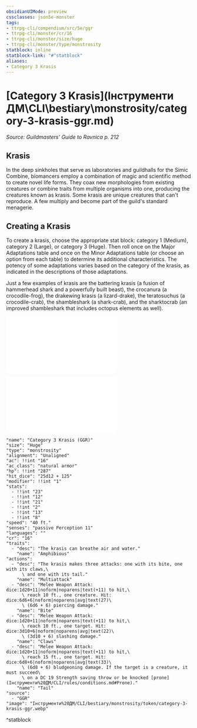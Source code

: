 ```yaml
---
obsidianUIMode: preview
cssclasses: json5e-monster
tags:
- ttrpg-cli/compendium/src/5e/ggr
- ttrpg-cli/monster/cr/16
- ttrpg-cli/monster/size/huge
- ttrpg-cli/monster/type/monstrosity
statblock: inline
statblock-link: "#^statblock"
aliases:
- Category 3 Krasis
---
```

# [Category 3 Krasis](Інструменти ДМ\CLI\bestiary\monstrosity/category-3-krasis-ggr.md)
*Source: Guildmasters' Guide to Ravnica p. 212*  

## Krasis

In the deep sinkholes that serve as laboratories and guildhalls for the Simic Combine, biomancers employ a combination of magic and scientific method to create novel life forms. They coax new morphologies from existing creatures or combine traits from multiple organisms into one, producing the creatures known as krasis. Some krasis are unique creatures that can't reproduce. A few multiply and become part of the guild's standard menagerie.

## Creating a Krasis

To create a krasis, choose the appropriate stat block: category 1 (Medium), category 2 (Large), or category 3 (Huge). Then roll once on the Major Adaptations table and once on the Minor Adaptations table (or choose an option from each table) to determine its additional characteristics. The potency of some adaptations varies based on the category of the krasis, as indicated in the descriptions of those adaptations.

Just a few examples of krasis are the battering krasis (a fusion of hammerhead shark and a powerfully built beast), the crocanura (a crocodile-frog), the drakewing krasis (a lizard-drake), the teratosuchus (a crocodile-crab), the shambleshark (a shark-crab), and the sharktocrab (an improved shambleshark that includes octopus elements as well).

![Major Adaptations](Інструменти%20ДМ/CLI/tables/major-adaptations-ggr.md)

![Minor Adaptations](Інструменти%20ДМ/CLI/tables/minor-adaptations-ggr.md)

```statblock
"name": "Category 3 Krasis (GGR)"
"size": "Huge"
"type": "monstrosity"
"alignment": "Unaligned"
"ac": !!int "16"
"ac_class": "natural armor"
"hp": !!int "287"
"hit_dice": "25d12 + 125"
"modifier": !!int "1"
"stats":
  - !!int "23"
  - !!int "12"
  - !!int "21"
  - !!int "2"
  - !!int "13"
  - !!int "8"
"speed": "40 ft."
"senses": "passive Perception 11"
"languages": ""
"cr": "16"
"traits":
  - "desc": "The krasis can breathe air and water."
    "name": "Amphibious"
"actions":
  - "desc": "The krasis makes three attacks: one with its bite, one with its claws,\
      \ and one with its tail."
    "name": "Multiattack"
  - "desc": "Melee Weapon Attack: dice:1d20+11|noform|noparens|text(+11) to hit,\
      \ reach 10 ft., one creature. Hit: dice:6d6+6|noform|noparens|avg|text(27)\
      \ (6d6 + 6) piercing damage."
    "name": "Bite"
  - "desc": "Melee Weapon Attack: dice:1d20+11|noform|noparens|text(+11) to hit,\
      \ reach 10 ft., one target. Hit: dice:3d10+6|noform|noparens|avg|text(22)\
      \ (3d10 + 6) slashing damage."
    "name": "Claws"
  - "desc": "Melee Weapon Attack: dice:1d20+11|noform|noparens|text(+11) to hit,\
      \ reach 15 ft., one target. Hit: dice:6d8+6|noform|noparens|avg|text(33)\
      \ (6d8 + 6) bludgeoning damage. If the target is a creature, it must succeed\
      \ on a DC 19 Strength saving throw or be knocked [prone](Інструменти%20ДМ/CLI/rules/conditions.md#Prone)."
    "name": "Tail"
"source":
  - "GGR"
"image": "Інструменти%20ДМ/CLI/bestiary/monstrosity/token/category-3-krasis-ggr.webp"
```
^statblock